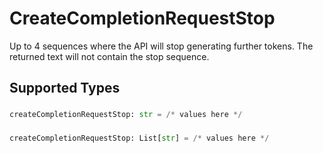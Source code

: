 # CreateCompletionRequestStop

Up to 4 sequences where the API will stop generating further tokens. The returned text will not contain the stop sequence.



## Supported Types

### 

```python
createCompletionRequestStop: str = /* values here */
```

### 

```python
createCompletionRequestStop: List[str] = /* values here */
```

